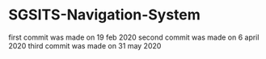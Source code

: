 # SGSITS-Navigation-System
first commit was made on 19 feb 2020
second commit was made on 6 april 2020
third commit was made on 31 may 2020
